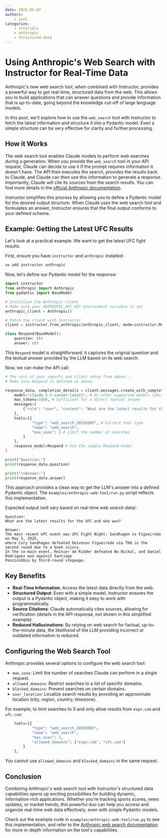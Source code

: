 ```yaml
---
date: 2025-05-07
authors:
    - jxnl 
categories:
    - tutorials
    - anthropic
    - structured-data
---
```


# Using Anthropic's Web Search with Instructor for Real-Time Data

Anthropic's new web search tool, when combined with Instructor, provides a powerful way to get real-time, structured data from the web. This allows you to build applications that can answer questions and provide information that is up-to-date, going beyond the knowledge cut-off of large language models.

In this post, we'll explore how to use the `web_search` tool with Instructor to fetch the latest information and structure it into a Pydantic model. Even a simple structure can be very effective for clarity and further processing.

<!-- more -->

## How it Works

The web search tool enables Claude models to perform web searches during a generation. When you provide the `web_search` tool in your API request, Claude can decide to use it if the prompt requires information it doesn't have. The API then executes the search, provides the results back to Claude, and Claude can then use this information to generate a response. Importantly, Claude will cite its sources from the search results. You can find more details in the [official Anthropic documentation](https://docs.anthropic.com/en/docs/build-with-claude/tool-use/web-search-tool).

Instructor simplifies this process by allowing you to define a Pydantic model for the desired output structure. When Claude uses the web search tool and formulates an answer, Instructor ensures that the final output conforms to your defined schema.

## Example: Getting the Latest UFC Results

Let's look at a practical example. We want to get the latest UFC fight results.

First, ensure you have `instructor` and `anthropic` installed:

```bash
uv add instructor anthropic
```

Now, let's define our Pydantic model for the response:

```python
import instructor
from anthropic import Anthropic
from pydantic import BaseModel

# Initialize the Anthropic client
# Make sure your ANTHROPIC_API_KEY environment variable is set
anthropic_client = Anthropic()

# Patch the client with Instructor
client = instructor.from_anthropic(anthropic_client, mode=instructor.Mode.ANTHROPIC_JSON)

class Respond(BaseModel):
    question: str
    answer: str
```

This `Respond` model is straightforward: it captures the original question and the textual answer provided by the LLM based on its web search.

Now, we can make the API call:

```python
# The rest of your imports and client setup from above...
# Make sure Respond is defined as above.

response_data, completion_details = client.messages.create_with_completion(
    model="claude-3-5-sonnet-latest", # Or other supported models like claude-3-7-sonnet
    max_tokens=1000, # Sufficient for a direct textual answer
    messages=[
        {"role": "user", "content": "What are the latest results for the UFC and who won?"}
    ],
    tools=[{
            "type": "web_search_20250305", # Correct tool type
            "name": "web_search",
            "max_uses": 3 # Limit the number of searches
        }
    ],
    response_model=Respond # Use the simple Respond model
)

print("Question:")
print(response_data.question)

print("\nAnswer:")
print(response_data.answer)
```

This approach provides a clean way to get the LLM's answer into a defined Pydantic object. The `examples/anthropic-web-tool/run.py` script reflects this implementation.

Expected output (will vary based on real-time web search data):

```
Question:
What are the latest results for the UFC and who won?

Answer:
The most recent UFC event was UFC Fight Night: Sandhagen vs Figueiredo on May 3, 2025, 
where Cory Sandhagen defeated Deiveson Figueiredo via TKO in the second round due to a knee injury. 
In the co-main event, Reinier de Ridder defeated Bo Nickal, and Daniel Rodriguez won against Santiago 
Ponzinibbio by third-round stoppage.
```

## Key Benefits

*   **Real-Time Information**: Access the latest data directly from the web.
*   **Structured Output**: Even with a simple model, Instructor ensures the output is a Pydantic object, making it easy to work with programmatically.
*   **Source Citations**: Claude automatically cites sources, allowing for verification (details in the API response, not shown in this simplified example).
*   **Reduced Hallucinations**: By relying on web search for factual, up-to-the-minute data, the likelihood of the LLM providing incorrect or outdated information is reduced.

## Configuring the Web Search Tool

Anthropic provides several options to configure the web search tool:

*   `max_uses`: Limit the number of searches Claude can perform in a single request.
*   `allowed_domains`: Restrict searches to a list of specific domains.
*   `blocked_domains`: Prevent searches on certain domains.
*   `user_location`: Localize search results by providing an approximate location (city, region, country, timezone).

For example, to limit searches to 3 and only allow results from `espn.com` and `ufc.com`:

```python
    tools=[{
            "type": "web_search_20250305",
            "name": "web_search",
            "max_uses": 3,
            "allowed_domains": ["espn.com", "ufc.com"]
        }
    ],
```

You cannot use `allowed_domains` and `blocked_domains` in the same request.

## Conclusion

Combining Anthropic's web search tool with Instructor's structured data capabilities opens up exciting possibilities for building dynamic, information-rich applications. Whether you're tracking sports scores, news updates, or market trends, this powerful duo can help you access and organize real-time web data effectively, even with simple Pydantic models.

Check out the example code in `examples/anthropic-web-tool/run.py` to see this implementation, and refer to the [Anthropic web search documentation](https://docs.anthropic.com/en/docs/build-with-claude/tool-use/web-search-tool) for more in-depth information on the tool's capabilities.
